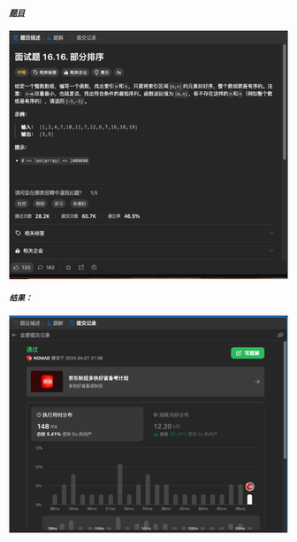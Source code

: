 ##### [题目](https://leetcode.cn/problems/sub-sort-lcci/description/)
![pic](img.png)
##### 结果：
![pic](result.png)